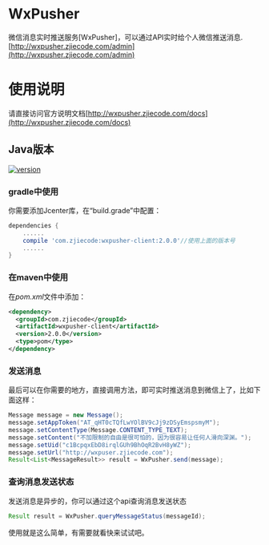 # WxPusher
微信消息实时推送服务[WxPusher]，可以通过API实时给个人微信推送消息.[http://wxpusher.zjiecode.com/admin](http://wxpusher.zjiecode.com/admin)

# 使用说明

请直接访问官方说明文档[http://wxpusher.zjiecode.com/docs](http://wxpusher.zjiecode.com/docs)

## Java版本
[ ![version](https://img.shields.io/static/v1.svg?label=version&message=2.0.0&color=brightgreen) ](https://bintray.com/zjiecode/maven/wxpusher-client/1.0.0/link)

### gradle中使用

你需要添加Jcenter库，在“build.grade”中配置：
```groovy
dependencies {
    ......
    compile 'com.zjiecode:wxpusher-client:2.0.0'//使用上面的版本号
    ......
}
```

###  在maven中使用
在*pom.xml*文件中添加：
```xml
<dependency>
  <groupId>com.zjiecode</groupId>
  <artifactId>wxpusher-client</artifactId>
  <version>2.0.0</version>
  <type>pom</type>
</dependency>
```
### 发送消息
最后可以在你需要的地方，直接调用方法，即可实时推送消息到微信上了，比如下面这样：
```java
Message message = new Message();
message.setAppToken("AT_qHT0cTQfLwYOlBV9cJj9zDSyEmspsmyM");
message.setContentType(Message.CONTENT_TYPE_TEXT);
message.setContent("不加限制的自由是很可怕的，因为很容易让任何人滑向深渊。");
message.setUid("c1BcpqxEbD8irqlGUh9BhOqR2BvH8yWZ");
message.setUrl("http://wxpuser.zjiecode.com");
Result<List<MessageResult>> result = WxPusher.send(message);
```
### 查询消息发送状态
发送消息是异步的，你可以通过这个api查询消息发送状态
```java
Result result = WxPusher.queryMessageStatus(messageId);
```

使用就是这么简单，有需要就看快来试试吧。
